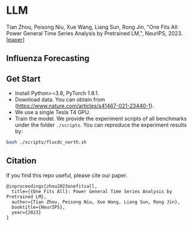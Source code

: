# LLM

Tian Zhou, Peisong Niu, Xue Wang, Liang Sun, Rong Jin, "One Fits All: Power General Time Series Analysis by Pretrained LM,", NeurIPS, 2023. [[paper](https://arxiv.org/abs/2302.11939)]

## Influenza Forecasting

## Get Start

- Install Python>=3.8, PyTorch 1.8.1.
- Download data. You can obtain from (https://www.nature.com/articles/s41467-021-23440-1).
- We use a single Tesla T4  GPU.
- Train the model. We provide the experiment scripts of all benchmarks under the folder `./scripts`. You can reproduce the experiment results by:

```bash
bash ./scripts/flucdc_north.sh
```

## Citation

If you find this repo useful, please cite our paper. 

```
@inproceedings{zhou2023onefitsall,
  title={{One Fits All}: Power General Time Series Analysis by Pretrained LM},
  author={Tian Zhou, Peisong Niu, Xue Wang, Liang Sun, Rong Jin},
  booktitle={NeurIPS},
  year={2023}
}
```